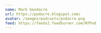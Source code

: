 ```yaml
---
name: Mark Goodacre
url: https://podacre.blogspot.com/
avatar: /images/podcasts/podacre.png
feed: https://feeds2.feedburner.com/NTPod
---
```

